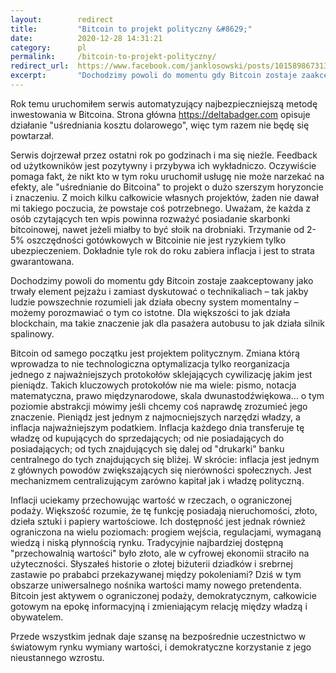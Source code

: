 ```yaml
---
layout: 	   redirect
title:  	   "Bitcoin to projekt polityczny &#8629;"
date:   	   2020-12-28 14:31:21
category: 	   pl
permalink:     /bitcoin-to-projekt-polityczny/
redirect_url:  https://www.facebook.com/janklosowski/posts/10158986731317442
excerpt:	   "Dochodzimy powoli do momentu gdy Bitcoin zostaje zaakceptowany jako trwały element pejzażu i zamiast dyskutować o technikaliach – tak jakby ludzie powszechnie rozumieli jak działa obecny system momentalny – możemy porozmawiać o tym co istotne. Dla większości to jak działa blockchain, ma takie znaczenie jak dla pasażera autobusu to jak działa silnik spalinowy."
---
```

Rok temu uruchomiłem serwis automatyzujący najbezpieczniejszą metodę inwestowania w Bitcoina. Strona główna https://deltabadger.com opisuje działanie "uśredniania kosztu dolarowego", więc  tym razem nie będę się powtarzał.

Serwis dojrzewał przez ostatni rok po godzinach i ma się nieźle. Feedback od użytkowników jest pozytywny i przybywa ich wykładniczo. Oczywiście pomaga fakt, że nikt kto w tym roku uruchomił usługę nie może narzekać na efekty, ale "uśrednianie do Bitcoina" to projekt o dużo szerszym horyzoncie i znaczeniu. Z moich kilku całkowicie własnych projektów, żaden nie dawał mi takiego poczucia, że powstaje coś potrzebnego.
Uważam, że każda z osób czytających ten wpis powinna rozważyć posiadanie skarbonki bitcoinowej, nawet jeżeli miałby to być słoik na drobniaki. Trzymanie od 2-5% oszczędności gotówkowych w Bitcoinie nie jest ryzykiem tylko ubezpieczeniem. Dokładnie tyle rok do roku zabiera inflacja i jest to strata gwarantowana.

Dochodzimy powoli do momentu gdy Bitcoin zostaje zaakceptowany jako trwały element pejzażu i zamiast dyskutować o technikaliach – tak jakby ludzie powszechnie rozumieli jak działa obecny system momentalny – możemy porozmawiać o tym co istotne. Dla większości to jak działa blockchain, ma takie znaczenie jak dla pasażera autobusu to jak działa silnik spalinowy.

Bitcoin od samego początku jest projektem politycznym. Zmiana którą wprowadza to nie technologiczna optymalizacja tylko reorganizacja jednego z najważniejszych protokołów sklejających cywilizację jakim jest pieniądz. Takich kluczowych protokołów nie ma wiele: pismo, notacja matematyczna, prawo międzynarodowe, skala dwunastodźwiękowa… o tym poziomie abstrakcji mówimy jeśli chcemy coś naprawdę zrozumieć jego znaczenie.
Pieniądz jest jednym z najmocniejszych narzędzi władzy, a inflacja najważniejszym podatkiem. Inflacja każdego dnia transferuje tę władzę od kupujących do sprzedających; od nie posiadających do posiadających; od tych znajdujących się dalej od "drukarki" banku centralnego do tych znajdujących się bliżej. W skrócie: inflacja jest jednym z głównych powodów zwiększających się nierówności społecznych. Jest mechanizmem centralizującym zarówno kapitał jak i władzę polityczną.

Inflacji uciekamy przechowując wartość w rzeczach, o ograniczonej podaży. Większość rozumie, że tę funkcję posiadają nieruchomości, złoto, dzieła sztuki i papiery wartościowe. Ich dostępność jest jednak również ograniczona na wielu poziomach: progiem wejścia, regulacjami, wymaganą wiedzą i niską płynnością rynku. Tradycyjnie najbardziej dostępną "przechowalnią wartości" było złoto, ale w cyfrowej ekonomii straciło na użyteczności.
Słyszałeś historie o złotej biżuterii dziadków i srebrnej zastawie po prababci przekazywanej między pokoleniami? Dziś w tym obszarze uniwersalnego nośnika wartości mamy nowego pretendenta. Bitcoin jest aktywem o ograniczonej podaży, demokratycznym, całkowicie gotowym na epokę informacyjną i zmieniającym relację między władzą i obywatelem.

Przede wszystkim jednak daje szansę na bezpośrednie uczestnictwo w światowym rynku wymiany wartości, i demokratyczne korzystanie z jego nieustannego wzrostu.
